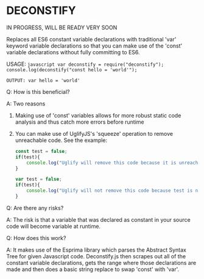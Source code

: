 DECONSTIFY
===================

IN PROGRESS, WILL BE READY VERY SOON

Replaces all ES6 constant variable declarations with traditional 'var' keyword variable declarations so that you can make use
of the 'const' variable declarations without fully committing to ES6.

USAGE:
    ```javascript
    var deconstify = require("deconstify");
    console.log(deconstify("const hello = 'world'");
    ```

    OUTPUT: var hello = 'world'


Q: How is this beneficial?

A: Two reasons

1. Making use of 'const' variables allows for more robust static code analysis and thus catch more errors before runtime
2. You can make use of UglifyJS's 'squeeze' operation to remove unreachable code. See the example:

    ```javascript
    const test = false;
    if(test){
        console.log("Uglify will remove this code because it is unreachable.");
    }

    var test = false;
    if(test){
        console.log("Uglify will not remove this code because test is not a constant.");
    }
    ```

Q: Are there any risks?

A: The risk is that a variable that was declared as constant in your source code will become variable at runtime.

Q: How does this work?

A: It makes use of the Esprima library which parses the Abstract Syntax Tree for given Javascript code. Deconstify.js
then scrapes out all of the constant variable declarations, gets the range where those declarations are made and then
does a basic string replace to swap 'const' with 'var'.